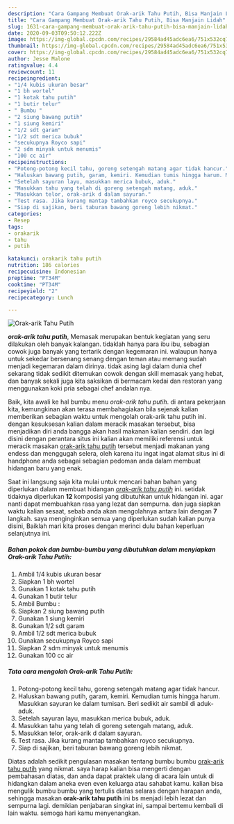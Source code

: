 ```yaml
---
description: "Cara Gampang Membuat Orak-arik Tahu Putih, Bisa Manjain Lidah"
title: "Cara Gampang Membuat Orak-arik Tahu Putih, Bisa Manjain Lidah"
slug: 1631-cara-gampang-membuat-orak-arik-tahu-putih-bisa-manjain-lidah
date: 2020-09-03T09:50:12.222Z
image: https://img-global.cpcdn.com/recipes/29584ad45adc6ea6/751x532cq70/orak-arik-tahu-putih-foto-resep-utama.jpg
thumbnail: https://img-global.cpcdn.com/recipes/29584ad45adc6ea6/751x532cq70/orak-arik-tahu-putih-foto-resep-utama.jpg
cover: https://img-global.cpcdn.com/recipes/29584ad45adc6ea6/751x532cq70/orak-arik-tahu-putih-foto-resep-utama.jpg
author: Jesse Malone
ratingvalue: 4.4
reviewcount: 11
recipeingredient:
- "1/4 kubis ukuran besar"
- "1 bh wortel"
- "1 kotak tahu putih"
- "1 butir telur"
- " Bumbu "
- "2 siung bawang putih"
- "1 siung kemiri"
- "1/2 sdt garam"
- "1/2 sdt merica bubuk"
- "secukupnya Royco sapi"
- "2 sdm minyak untuk menumis"
- "100 cc air"
recipeinstructions:
- "Potong-potong kecil tahu, goreng setengah matang agar tidak hancur."
- "Haluskan bawang putih, garam, kemiri. Kemudian tumis hingga harum. Masukkan sayuran ke dalam tumisan. Beri sedikit air sambil di aduk-aduk."
- "Setelah sayuran layu, masukkan merica bubuk, aduk."
- "Masukkan tahu yang telah di goreng setengah matang, aduk."
- "Masukkan telor, orak-arik d dalam sayuran."
- "Test rasa. Jika kurang mantap tambahkan royco secukupnya."
- "Siap di sajikan, beri taburan bawang goreng lebih nikmat."
categories:
- Resep
tags:
- orakarik
- tahu
- putih

katakunci: orakarik tahu putih 
nutrition: 186 calories
recipecuisine: Indonesian
preptime: "PT34M"
cooktime: "PT34M"
recipeyield: "2"
recipecategory: Lunch

---
```



![Orak-arik Tahu Putih](https://img-global.cpcdn.com/recipes/29584ad45adc6ea6/751x532cq70/orak-arik-tahu-putih-foto-resep-utama.jpg)

<b><i>orak-arik tahu putih</i></b>, Memasak merupakan bentuk kegiatan yang seru dilakukan oleh banyak kalangan. tidaklah hanya para ibu ibu, sebagian cowok juga banyak yang tertarik dengan kegemaran ini. walaupun hanya untuk sekedar bersenang senang dengan teman atau memang sudah menjadi kegemaran dalam dirinya. tidak asing lagi dalam dunia chef sekarang tidak sedikit ditemukan cowok dengan skill memasak yang hebat, dan banyak sekali juga kita saksikan di bermacam kedai dan restoran yang menggunakan koki pria sebagai chef andalan nya.

Baik, kita awali ke hal bumbu menu <i>orak-arik tahu putih</i>. di antara pekerjaan kita, kemungkinan akan terasa membahagiakan bila sejenak kalian memberikan sebagian waktu untuk mengolah orak-arik tahu putih ini. dengan kesuksesan kalian dalam meracik masakan tersebut, bisa menjadikan diri anda bangga akan hasil makanan kalian sendiri. dan lagi disini dengan perantara situs ini kalian akan memiliki referensi untuk meracik masakan <u>orak-arik tahu putih</u> tersebut menjadi makanan yang endess dan menggugah selera, oleh karena itu ingat ingat alamat situs ini di handphone anda sebagai sebagian pedoman anda dalam membuat hidangan baru yang enak.




Saat ini langsung saja kita mulai untuk mencari bahan bahan yang diperlukan dalam membuat hidangan <u><i>orak-arik tahu putih</i></u> ini. setidak tidaknya diperlukan <b>12</b> komposisi yang dibutuhkan untuk hidangan ini. agar nanti dapat membuahkan rasa yang lezat dan sempurna. dan juga siapkan waktu kalian sesaat, sebab anda akan mengolahnya antara lain dengan <b>7</b> langkah. saya menginginkan semua yang diperlukan sudah kalian punya disini, Baiklah mari kita proses dengan merinci dulu bahan keperluan selanjutnya ini.

<!--inarticleads1-->

##### Bahan pokok dan bumbu-bumbu yang dibutuhkan dalam menyiapkan Orak-arik Tahu Putih:

1. Ambil 1/4 kubis ukuran besar
1. Siapkan 1 bh wortel
1. Gunakan 1 kotak tahu putih
1. Gunakan 1 butir telur
1. Ambil  Bumbu :
1. Siapkan 2 siung bawang putih
1. Gunakan 1 siung kemiri
1. Gunakan 1/2 sdt garam
1. Ambil 1/2 sdt merica bubuk
1. Gunakan secukupnya Royco sapi
1. Siapkan 2 sdm minyak untuk menumis
1. Gunakan 100 cc air




<!--inarticleads2-->

##### Tata cara mengolah Orak-arik Tahu Putih:

1. Potong-potong kecil tahu, goreng setengah matang agar tidak hancur.
1. Haluskan bawang putih, garam, kemiri. Kemudian tumis hingga harum. Masukkan sayuran ke dalam tumisan. Beri sedikit air sambil di aduk-aduk.
1. Setelah sayuran layu, masukkan merica bubuk, aduk.
1. Masukkan tahu yang telah di goreng setengah matang, aduk.
1. Masukkan telor, orak-arik d dalam sayuran.
1. Test rasa. Jika kurang mantap tambahkan royco secukupnya.
1. Siap di sajikan, beri taburan bawang goreng lebih nikmat.




Diatas adalah sedikit pengulasan masakan tentang bumbu bumbu <u>orak-arik tahu putih</u> yang nikmat. saya harap kalian bisa mengerti dengan pembahasan diatas, dan anda dapat praktek ulang di acara lain untuk di hidangkan dalam aneka even even keluarga atau sahabat kamu. kalian bisa mengulik bumbu bumbu yang tertulis diatas selaras dengan harapan anda, sehingga masakan <b>orak-arik tahu putih</b> ini bs menjadi lebih lezat dan sempurna lagi. demikian penjabaran singkat ini, sampai bertemu kembali di lain waktu. semoga hari kamu menyenangkan.
